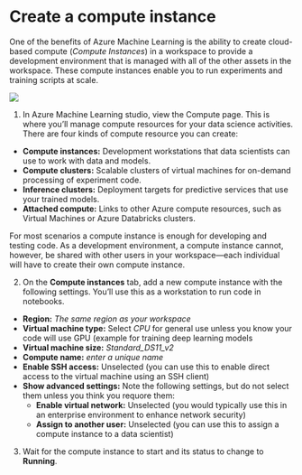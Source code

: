 # Create a compute instance

One of the benefits of Azure Machine Learning is the ability to create cloud-based compute (*Compute Instances*) in a workspace to provide a development environment that is managed with all of the other assets in the workspace. These compute instances enable you to run experiments and training scripts at scale.

![](https://docs.microsoft.com/en-us/learn/wwl-data-ai/intro-to-azure-machine-learning-service/media/01-05-notebook-vm.jpg)

1. In Azure Machine Learning studio, view the Compute page. This is where you’ll manage compute resources for your data science activities. There are four kinds of compute resource you can create:

* **Compute instances:** Development workstations that data scientists can use to work with data and models.
* **Compute clusters:**  Scalable clusters of virtual machines for on-demand processing of experiment code.
* **Inference clusters:** Deployment targets for predictive services that use your trained models.
* **Attached compute:** Links to other Azure compute resources, such as Virtual Machines or Azure Databricks clusters.

For most scenarios a compute instance is enough for developing and testing code.  As a development environment, a compute instance cannot, however, be shared with other users in your workspace—each individual will have to create their own compute instance. 

2. On the **Compute instances** tab, add a new compute instance with the following settings. You’ll use this as a workstation to run code in notebooks.

* **Region:** *The same region as your workspace*
* **Virtual machine type:** Select *CPU* for general use unless you know your code will use GPU (example for training deep learning models
* **Virtual machine size:** *Standard_DS11_v2*
* **Compute name:** *enter a unique name*
* **Enable SSH access:** Unselected (you can use this to enable direct access to the virtual machine using an SSH client)
* **Show advanced settings:** Note the following settings, but do not select them unless you think you requore them:
    * **Enable virtual network:** Unselected (you would typically use this in an enterprise environment to enhance network security)
    * **Assign to another user:** Unselected (you can use this to assign a compute instance to a data scientist)
  
3. Wait for the compute instance to start and its status to change to **Running**.
